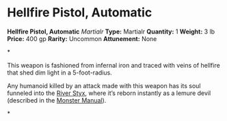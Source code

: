 # Hellfire Pistol, Automatic

**Hellfire Pistol, Automatic**
_Martialr_
**Type:** Martialr
**Quantity:** 1
**Weight:** 3 lb
**Price:** 400 gp
**Rarity:** Uncommon
**Attunement:** None

*<p>This weapon is fashioned from infernal iron and traced with veins of hellfire that shed dim light in a 5-foot-radius.

Any humanoid killed by an attack made with this weapon has its soul funneled into the <a href="https://www.dndbeyond.com/sources/bgdia/avernus#RiverStyx">River Styx</a>, where it’s reborn instantly as a lemure devil (described in the <a href="https://www.dndbeyond.com/sources/mm">Monster Manual</a>).</p>*